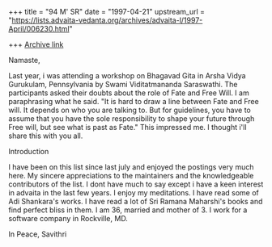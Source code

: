 +++
title = "94 M' SR"
date = "1997-04-21"
upstream_url = "https://lists.advaita-vedanta.org/archives/advaita-l/1997-April/006230.html"

+++
[Archive link](https://lists.advaita-vedanta.org/archives/advaita-l/1997-April/006230.html)

Namaste,

Last year, i was attending a workshop on Bhagavad Gita in Arsha Vidya
Gurukulam, Pennsylvania by Swami Viditatmananda Saraswathi.  The
participants asked their doubts about the role of Fate and Free Will.  I
am paraphrasing what he said.  "It is hard to draw a line between Fate
and Free will.  It depends on who you are talking to.  But for
guidelines, you have to assume that you have the sole responsibility to
shape your future through Free will, but see what is past as Fate."
This impressed me.  I thought i'll share this with you all.

Introduction

I have been on this list since last july and enjoyed the postings very
much here.  My sincere appreciations to the maintainers and the
knowledgeable contributors of the list.
I dont have much to say except i have a keen interest in advaita in the
last few years. I enjoy my meditations.  I have read some of Adi
Shankara's works.  I have read a lot of Sri Ramana Maharshi's books and
find perfect bliss in them.  I am 36, married and mother of 3.  I work
for a software company in Rockville, MD.

In Peace,
Savithri

